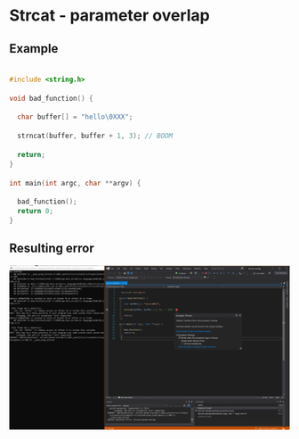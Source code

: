 # Strcat - parameter overlap


## Example

```cpp

#include <string.h>

void bad_function() {

  char buffer[] = "hello\0XXX";

  strncat(buffer, buffer + 1, 3); // BOOM

  return;
}

int main(int argc, char **argv) {

  bad_function();
  return 0;
}

```

## Resulting error


![example1](.\SRC_CODE\strcat-param-overlap\example1.PNG)
